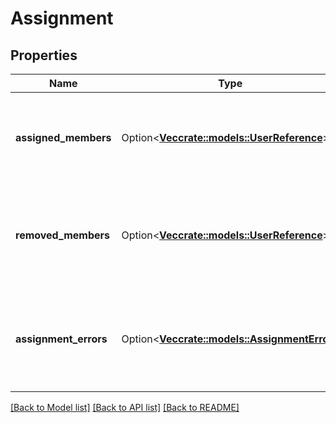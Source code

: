 # Assignment

## Properties

Name | Type | Description | Notes
------------ | ------------- | ------------- | -------------
**assigned_members** | Option<[**Vec<crate::models::UserReference>**](UserReference.md)> | The list of users successfully assigned to the custom performance profile | [optional]
**removed_members** | Option<[**Vec<crate::models::UserReference>**](UserReference.md)> | The list of users successfully removed from the custom performance profile | [optional]
**assignment_errors** | Option<[**Vec<crate::models::AssignmentError>**](AssignmentError.md)> | The list of users failed assignment or removal for the custom performance profile | [optional]

[[Back to Model list]](../README.md#documentation-for-models) [[Back to API list]](../README.md#documentation-for-api-endpoints) [[Back to README]](../README.md)


